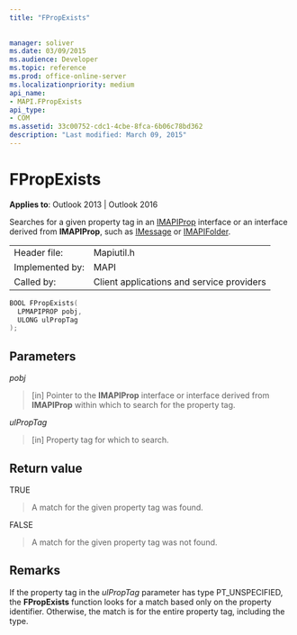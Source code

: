 ```yaml
---
title: "FPropExists"
 
 
manager: soliver
ms.date: 03/09/2015
ms.audience: Developer
ms.topic: reference
ms.prod: office-online-server
ms.localizationpriority: medium
api_name:
- MAPI.FPropExists
api_type:
- COM
ms.assetid: 33c00752-cdc1-4cbe-8fca-6b06c78bd362
description: "Last modified: March 09, 2015"
---
```


# FPropExists

  
  
**Applies to**: Outlook 2013 | Outlook 2016 
  
Searches for a given property tag in an [IMAPIProp](imapipropiunknown.md) interface or an interface derived from **IMAPIProp**, such as [IMessage](imessageimapiprop.md) or [IMAPIFolder](imapifolderimapicontainer.md). 
  
|||
|:-----|:-----|
|Header file:  <br/> |Mapiutil.h  <br/> |
|Implemented by:  <br/> |MAPI  <br/> |
|Called by:  <br/> |Client applications and service providers  <br/> |
   
```cpp
BOOL FPropExists(
  LPMAPIPROP pobj,
  ULONG ulPropTag
);
```

## Parameters

 _pobj_
  
> [in] Pointer to the **IMAPIProp** interface or interface derived from **IMAPIProp** within which to search for the property tag. 
    
 _ulPropTag_
  
> [in] Property tag for which to search.
    
## Return value

TRUE 
  
> A match for the given property tag was found. 
    
FALSE 
  
> A match for the given property tag was not found.
    
## Remarks

If the property tag in the  _ulPropTag_ parameter has type PT_UNSPECIFIED, the **FPropExists** function looks for a match based only on the property identifier. Otherwise, the match is for the entire property tag, including the type. 
  

